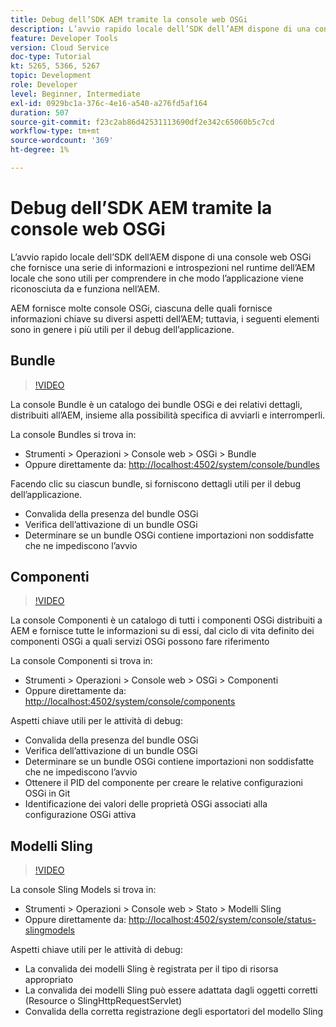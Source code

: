 ```yaml
---
title: Debug dell’SDK AEM tramite la console web OSGi
description: L’avvio rapido locale dell’SDK dell’AEM dispone di una console web OSGi che fornisce una serie di informazioni e introspezioni nel runtime dell’AEM locale che sono utili per comprendere in che modo l’applicazione viene riconosciuta da e funziona nell’AEM.
feature: Developer Tools
version: Cloud Service
doc-type: Tutorial
kt: 5265, 5366, 5267
topic: Development
role: Developer
level: Beginner, Intermediate
exl-id: 0929bc1a-376c-4e16-a540-a276fd5af164
duration: 507
source-git-commit: f23c2ab86d42531113690df2e342c65060b5c7cd
workflow-type: tm+mt
source-wordcount: '369'
ht-degree: 1%

---
```


# Debug dell’SDK AEM tramite la console web OSGi

L’avvio rapido locale dell’SDK dell’AEM dispone di una console web OSGi che fornisce una serie di informazioni e introspezioni nel runtime dell’AEM locale che sono utili per comprendere in che modo l’applicazione viene riconosciuta da e funziona nell’AEM.

AEM fornisce molte console OSGi, ciascuna delle quali fornisce informazioni chiave su diversi aspetti dell’AEM; tuttavia, i seguenti elementi sono in genere i più utili per il debug dell’applicazione.

## Bundle

>[!VIDEO](https://video.tv.adobe.com/v/34335?quality=12&learn=on)

La console Bundle è un catalogo dei bundle OSGi e dei relativi dettagli, distribuiti all’AEM, insieme alla possibilità specifica di avviarli e interromperli.

La console Bundles si trova in:

+ Strumenti > Operazioni > Console web > OSGi > Bundle
+ Oppure direttamente da: [http://localhost:4502/system/console/bundles](http://localhost:4502/system/console/bundles)

Facendo clic su ciascun bundle, si forniscono dettagli utili per il debug dell’applicazione.

+ Convalida della presenza del bundle OSGi
+ Verifica dell’attivazione di un bundle OSGi
+ Determinare se un bundle OSGi contiene importazioni non soddisfatte che ne impediscono l’avvio

## Componenti

>[!VIDEO](https://video.tv.adobe.com/v/34336?quality=12&learn=on)

La console Componenti è un catalogo di tutti i componenti OSGi distribuiti a AEM e fornisce tutte le informazioni su di essi, dal ciclo di vita definito dei componenti OSGi a quali servizi OSGi possono fare riferimento

La console Componenti si trova in:

+ Strumenti > Operazioni > Console web > OSGi > Componenti
+ Oppure direttamente da: [http://localhost:4502/system/console/components](http://localhost:4502/system/console/components)

Aspetti chiave utili per le attività di debug:

+ Convalida della presenza del bundle OSGi
+ Verifica dell’attivazione di un bundle OSGi
+ Determinare se un bundle OSGi contiene importazioni non soddisfatte che ne impediscono l’avvio
+ Ottenere il PID del componente per creare le relative configurazioni OSGi in Git
+ Identificazione dei valori delle proprietà OSGi associati alla configurazione OSGi attiva

## Modelli Sling

>[!VIDEO](https://video.tv.adobe.com/v/34337?quality=12&learn=on)

La console Sling Models si trova in:

+ Strumenti > Operazioni > Console web > Stato > Modelli Sling
+ Oppure direttamente da: [http://localhost:4502/system/console/status-slingmodels](http://localhost:4502/system/console/status-slingmodels)

Aspetti chiave utili per le attività di debug:

+ La convalida dei modelli Sling è registrata per il tipo di risorsa appropriato
+ La convalida dei modelli Sling può essere adattata dagli oggetti corretti (Resource o SlingHttpRequestServlet)
+ Convalida della corretta registrazione degli esportatori del modello Sling
